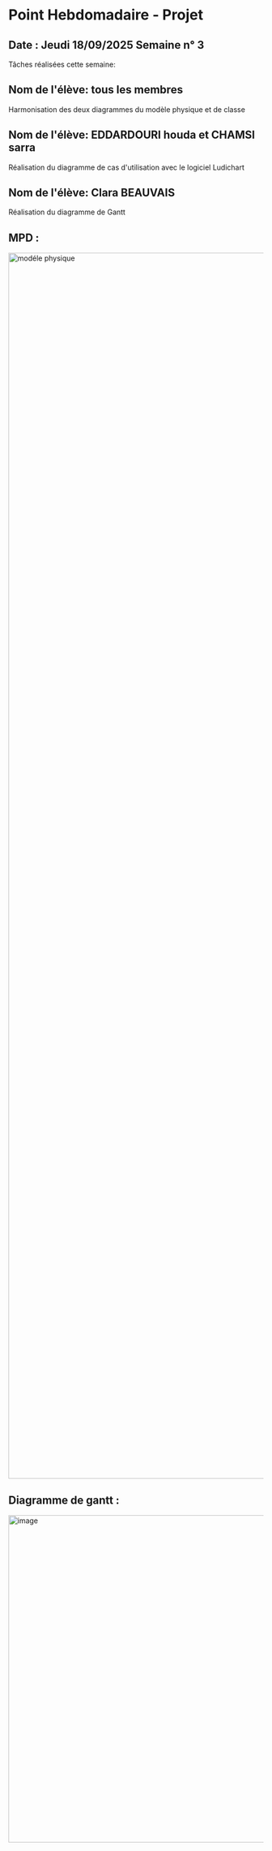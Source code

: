 # Point Hebdomadaire - Projet

## Date : Jeudi 18/09/2025 Semaine n° 3

Tâches réalisées cette semaine:
## Nom de l'élève: tous les membres
Harmonisation des deux diagrammes du modèle physique et de classe 
## Nom de l'élève: EDDARDOURI houda et CHAMSI sarra
Réalisation du diagramme de cas d'utilisation avec le logiciel Ludichart 
## Nom de l'élève: Clara BEAUVAIS
Réalisation du diagramme de Gantt


## MPD :
<img width="2345" height="2416" alt="modéle physique" src="https://github.com/user-attachments/assets/19565ccf-a4d2-452f-82a0-707b67c64fbc" />

## Diagramme de gantt :
<img width="1633" height="645" alt="image" src="https://github.com/user-attachments/assets/318f5ebb-5619-4564-a8bd-a4e45ccfc385" />




